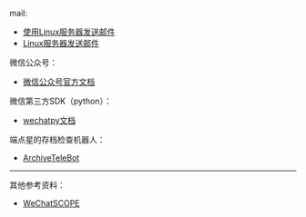 mail:

* [使用Linux服务器发送邮件](https://blog.csdn.net/wnma3mz/article/details/77568121)
* [Linux服务器发送邮件](https://www.jianshu.com/p/597a927b4b8d)

微信公众号：
* [微信公众号官方文档](https://developers.weixin.qq.com/doc/offiaccount/Getting_Started/Getting_Started_Guide.html)

微信第三方SDK（python）：
* [wechatpy文档](http://docs.wechatpy.org/zh_CN/master/)

端点星的存档检查机器人：
* [ArchiveTeleBot](https://github.com/Terminus2049/ArchiveTeleBot)

****
其他参考资料：
* [WeChatSCOPE](https://wechatscope.jmsc.hku.hk/)